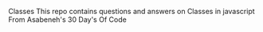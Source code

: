 Classes
This repo contains questions and answers on Classes in javascript
From Asabeneh's 30 Day's Of Code
